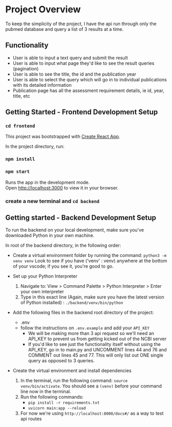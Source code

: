 # Project Overview

To keep the simplicity of the project, I have the api run through only the pubmed database and query a list of 3 results at a time.

## Functionality

- User is able to input a text query and submit the result
- User is able to input what page they'd like to see the result queries (pagination)
- User is able to see the title, the id and the publication year
- User is able to select the query which will go in to individual publications with its detailed information
- Publication page has all the assessment requirement details, ie id, year, title, etc

## Getting Started - Frontend Development Setup

### `cd frontend`

This project was bootstrapped with [Create React App](https://github.com/facebook/create-react-app).

In the project directory, run:

### `npm install`

### `npm start`

Runs the app in the development mode.\
Open [http://localhost:3000](http://localhost:3000) to view it in your browser.

### create a new terminal and `cd backend`

## Getting started - Backend Development Setup

To run the backend on your local development, make sure you've downloaded Python in your own machine.

In root of the backend directory, in the following order:

- Create a virtual environment folder by running the command: `python3 -m venv venv`
  Look to see if you have ('venv' : venv) anywhere at the bottom of your vscode; if you see it, you're good to go.

- Set up your Python Interpreter

  1. Navigate to: View > Command Palette > Python Interpreter > Enter your own interpreter
  2. Type in this exact line (Again, make sure you have the latest version of Python installed) : `./backend/venv/bin/python`

- Add the following files in the backend root directory of the project:

  - .env
  - follow the instructions on `.env.example` and add your `API_KEY`
    - We will be making more than 3 api request so we'll need an API_KEY to prevent us from getting kicked out of the NCBI server
    - If you'd like to see just the functionality itself without using the API_KEY, go in to main.py and UNCOMMENT lines 44 and 76 and COMMENT out lines 45 and 77. This will only list out ONE single query as opposed to 3 queries.

- Create the virtual environment and install dependencies
  1. In the terminal, run the following command: `source venv/bin/activate`. You should see a `(venv)` before your command line now in the terminal.
  2. Run the following commands:
     - `pip install -r requirements.txt`
     - `uvicorn main:app --reload`
  3. For now we're using `http://localhost:8000/docs#/` as a way to test api routes
